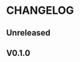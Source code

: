 # CHANGELOG

## Unreleased
## V0.1.0
<!-- ### Initial version
### Dependencies
### API breaking
### State breaking
### Improvements
### Features
### Bugfixes -->